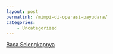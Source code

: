 ```yaml
---
layout: post
permalink: /mimpi-di-operasi-payudara/
categories:
    - Uncategorized
---
```


[Baca Selengkapnya](/05)